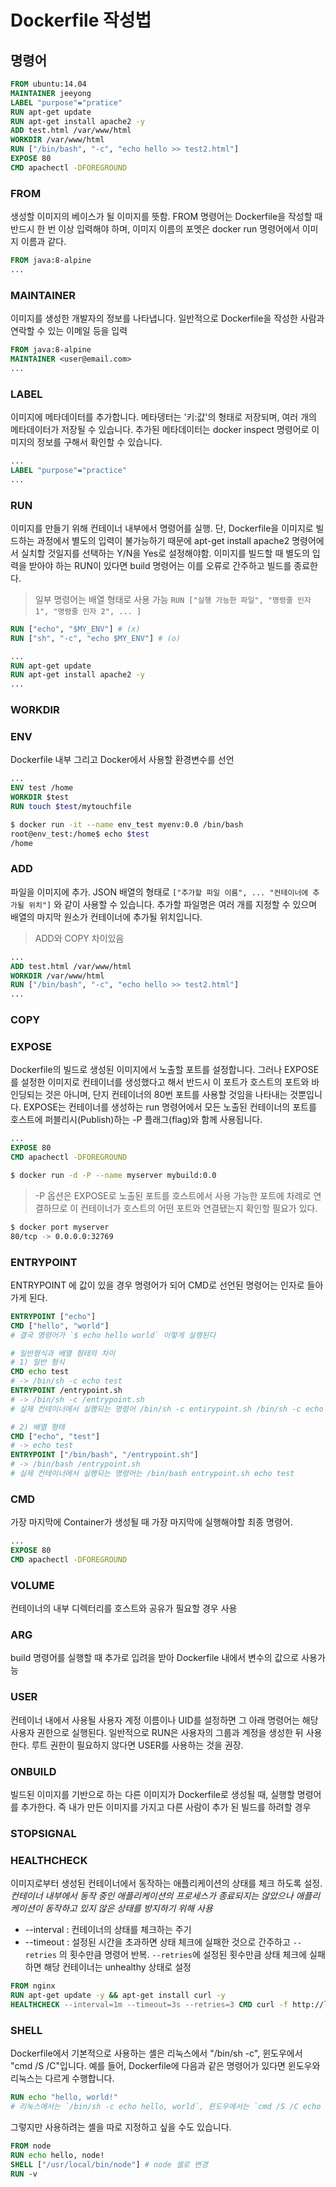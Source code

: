 # Dockerfile 작성법

## 명령어
```dockerfile
FROM ubuntu:14.04
MAINTAINER jeeyong
LABEL "purpose"="pratice"
RUN apt-get update
RUN apt-get install apache2 -y
ADD test.html /var/www/html
WORKDIR /var/www/html
RUN ["/bin/bash", "-c", "echo hello >> test2.html"]
EXPOSE 80
CMD apachectl -DFOREGROUND
```

### FROM
생성할 이미지의 베이스가 될 이미지를 뜻함.
FROM 명령어는 Dockerfile을 작성할 때 반드시 한 번 이상 입력해야 하며, 이미지 이름의 포멧은 docker run 명령어에서 이미지 이름과 같다.
```dockerfile
FROM java:8-alpine
...
```

### MAINTAINER
이미지를 생성한 개발자의 정보를 나타냅니다. 일반적으로 Dockerfile을 작성한 사람과 연락할 수 있는 이메일 등을 입력
```dockerfile
FROM java:8-alpine
MAINTAINER <user@email.com>
...
```

### LABEL
이미지에 메타데이터를 추가합니다. 메타뎅터는 '키:값'의 형태로 저장되며, 여러 개의 메타데이터가 저장될 수 있습니다. 추가된 메타데이터는 docker inspect 명령어로 이미지의 정보를 구해서 확인할 수 있습니다.
```dockerfile
...
LABEL "purpose"="practice"
...
```

### RUN
이미지를 만들기 위해 컨테이너 내부에서 명령어를 실행. 단, Dockerfile을 이미지로 빌드하는 과정에서 별도의 입력이 불가능하기 때문에 apt-get install apache2 명령어에서 실치할 것일지를 선택하는 Y/N을 Yes로 설정해야함. 이미지를 빌드할 때 별도의 입력을 받아야 하는 RUN이 있다면 build 명령어는 이를 오류로 간주하고 빌드를 종료한다.
> 일부 명령어는 배열 형태로 사용 가능
> `RUN ["실행 가능한 파일", "명령줄 인자 1", "명령줄 인자 2", ... ]`
```dockerfile
RUN ["echo", "$MY_ENV"] # (x)
RUN ["sh", "-c", "echo $MY_ENV"] # (o)
```

```dockerfile
...
RUN apt-get update
RUN apt-get install apache2 -y
...
```
### WORKDIR

### ENV
Dockerfile 내부 그리고 Docker에서 사용할 환경변수를 선언
```dockerfile
...
ENV test /home
WORKDIR $test
RUN touch $test/mytouchfile
```
```bash
$ docker run -it --name env_test myenv:0.0 /bin/bash
root@env_test:/home$ echo $test
/home 
```

### ADD
파일을 이미지에 추가. JSON 배열의 형태로 
`["추가할 파일 이름", ... "컨테이너에 추가될 위치"]`
와 같이 사용할 수 있습니다. 추가할 파일명은 여러 개를 지정할 수 있으며 배열의 마지막 원소가 컨테이너에 추가될 위치입니다.
> ADD와 COPY 차이있음
```dockerfile
...
ADD test.html /var/www/html
WORKDIR /var/www/html
RUN ["/bin/bash", "-c", "echo hello >> test2.html"]
...
```

### COPY

### EXPOSE
Dockerfile의 빌드로 생성된 이미지에서 노출할 포트를 설정합니다. 그러나 EXPOSE를 설정한 이미지로 컨테이너를 생성했다고 해서 반드시 이 포트가 호스트의 포트와 바인딩되는 것은 아니며, 단지 컨테이너의 80번 포트를 사용할 것임을 나타내는 것뿐입니다. EXPOSE는 컨테이너를 생성하는 run 명령어에서 모든 노출된 컨테이너의 포트를 호스트에 퍼블리시(Publish)하는 -P 플래그(flag)와 함께 사용됩니다.
```dockerfile
...
EXPOSE 80
CMD apachectl -DFOREGROUND
```
```bash
$ docker run -d -P --name myserver mybuild:0.0
```
> -P 옵션은 EXPOSE로 노출된 포트를 호스트에서 사용 가능한 포트에 차례로 연결하므로 이 컨테이너가  호스트의 어떤 포트와 연결됐는지 확인할 필요가 있다.

```bash
$ docker port myserver
80/tcp -> 0.0.0.0:32769
```

### ENTRYPOINT
ENTRYPOINT 에 값이 있을 경우 명령어가 되어 CMD로 선언된 명령어는 인자로 들아가게 된다.
```dockerfile
ENTRYPOINT ["echo"]
CMD ["hello", "world"]
# 결국 명령어가 `$ echo hello world` 이렇게 실행된다

# 일반형식과 배열 형태의 차이
# 1) 일반 형식
CMD echo test
# -> /bin/sh -c echo test
ENTRYPOINT /entrypoint.sh
# -> /bin/sh -c /entrypoint.sh
# 실제 컨테이너에서 실행되는 명령어 /bin/sh -c entirypoint.sh /bin/sh -c echo test

# 2) 배열 형태
CMD ["echo", "test"]
# -> echo test
ENTRYPOINT ["/bin/bash", "/entrypoint.sh"]
# -> /bin/bash /entrypoint.sh
# 실제 컨테이너에서 실행되는 명령어는 /bin/bash entrypoint.sh echo test
```

### CMD
가장 마지막에 Container가 생성될 때 가장 마지막에 실행해야할 최종 명령어.
```dockerfile
...
EXPOSE 80
CMD apachectl -DFOREGROUND
```

### VOLUME
컨테이너의 내부 디렉터리를 호스트와 공유가 필요할 경우 사용

### ARG
build 명령어를 실행할 때 추가로 입려을 받아 Dockerfile 내에서 변수의 값으로 사용가능

### USER
컨테이너 내에서 사용될 사용자 계정 이름이나 UID를 설정하면 그 아래 명령어는 해당 사용자 권한으로 실행된다. 일반적으로 RUN은 사용자의 그룹과 계정을 생성한 뒤 사용한다. 루트 권한이 필요하지 않다면 USER를 사용하는 것을 권장.

### ONBUILD
빌드된 이미지를 기반으로 하는 다른 이미지가 Dockerfile로 생성될 때, 실행할 명령어를 추가한다.
즉 내가 만든 이미지를 가지고 다른 사람이 추가 된 빌드를 하려할 경우

### STOPSIGNAL

### HEALTHCHECK
이미지로부터 생성된 컨테이너에서 동작하는 애플리케이션의 상태를 체크 하도록 설정.
*컨테이너 내부에서 동작 중인 애플리케이션의 프로세스가 종료되지는 않았으나 애플리케이션이 동작하고 있지 않은 상태를 방지하기 위해 사용*
- --interval : 컨테이너의 상태를 체크하는 주기
- --timeout : 설정된 시간을 초과하면 상태 체크에 실패한 것으로 간주하고 `--retries` 의 횟수만큼 명령어 반복. `--retries`에 설정된 횟수만큼 상태 체크에 실패하면 해당 컨테이너는 unhealthy 상태로 설정

```dockerfile
FROM nginx
RUN apt-get update -y && apt-get install curl -y
HEALTHCHECK --interval=1m --timeout=3s --retries=3 CMD curl -f http://localhost || exit 1
```

### SHELL
Dockerfile에서 기본적으로 사용하는 셸은 리눅스에서 "/bin/sh -c", 윈도우에서 "cmd /S /C"입니다. 예를 들어, Dockerfile에 다음과 같은 명령어가 있다면 윈도우와 리눅스는 다르게 수행합니다.
```dockerfile
RUN echo "hello, world!"
# 리눅스에서는 `/bin/sh -c echo hello, world`, 윈도우에서는 `cmd /S /C echo hello, world`로 실행됨
```
그렇지만 사용하려는 셸을 따로 지정하고 싶을 수도 있습니다.
```dockerfile
FROM node
RUN echo hello, node!
SHELL ["/usr/local/bin/node"] # node 셸로 변경
RUN -v
```